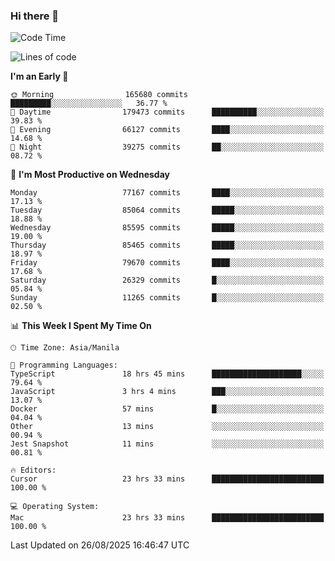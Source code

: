 ### Hi there 👋

<!--START_SECTION:waka-->
![Code Time](http://img.shields.io/badge/Code%20Time-6%2C217%20hrs%2034%20mins-blue)

![Lines of code](https://img.shields.io/badge/From%20Hello%20World%20I%27ve%20Written-146.9%20million%20lines%20of%20code-blue)

**I'm an Early 🐤** 

```text
🌞 Morning                165680 commits      █████████░░░░░░░░░░░░░░░░   36.77 % 
🌆 Daytime                179473 commits      ██████████░░░░░░░░░░░░░░░   39.83 % 
🌃 Evening                66127 commits       ████░░░░░░░░░░░░░░░░░░░░░   14.68 % 
🌙 Night                  39275 commits       ██░░░░░░░░░░░░░░░░░░░░░░░   08.72 % 
```
📅 **I'm Most Productive on Wednesday** 

```text
Monday                   77167 commits       ████░░░░░░░░░░░░░░░░░░░░░   17.13 % 
Tuesday                  85064 commits       █████░░░░░░░░░░░░░░░░░░░░   18.88 % 
Wednesday                85595 commits       █████░░░░░░░░░░░░░░░░░░░░   19.00 % 
Thursday                 85465 commits       █████░░░░░░░░░░░░░░░░░░░░   18.97 % 
Friday                   79670 commits       ████░░░░░░░░░░░░░░░░░░░░░   17.68 % 
Saturday                 26329 commits       █░░░░░░░░░░░░░░░░░░░░░░░░   05.84 % 
Sunday                   11265 commits       █░░░░░░░░░░░░░░░░░░░░░░░░   02.50 % 
```


📊 **This Week I Spent My Time On** 

```text
🕑︎ Time Zone: Asia/Manila

💬 Programming Languages: 
TypeScript               18 hrs 45 mins      ████████████████████░░░░░   79.64 % 
JavaScript               3 hrs 4 mins        ███░░░░░░░░░░░░░░░░░░░░░░   13.07 % 
Docker                   57 mins             █░░░░░░░░░░░░░░░░░░░░░░░░   04.04 % 
Other                    13 mins             ░░░░░░░░░░░░░░░░░░░░░░░░░   00.94 % 
Jest Snapshot            11 mins             ░░░░░░░░░░░░░░░░░░░░░░░░░   00.81 % 

🔥 Editors: 
Cursor                   23 hrs 33 mins      █████████████████████████   100.00 % 

💻 Operating System: 
Mac                      23 hrs 33 mins      █████████████████████████   100.00 % 
```


 Last Updated on 26/08/2025 16:46:47 UTC
<!--END_SECTION:waka-->


<!--
**rad182/rad182** is a ✨ _special_ ✨ repository because its `README.md` (this file) appears on your GitHub profile.

Here are some ideas to get you started:

- 🔭 I’m currently working on ...
- 🌱 I’m currently learning ...
- 👯 I’m looking to collaborate on ...
- 🤔 I’m looking for help with ...
- 💬 Ask me about ...
- 📫 How to reach me: ...
- 😄 Pronouns: ...
- ⚡ Fun fact: ...
-->
